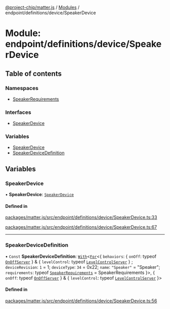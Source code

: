 [@project-chip/matter.js](../README.md) / [Modules](../modules.md) / endpoint/definitions/device/SpeakerDevice

# Module: endpoint/definitions/device/SpeakerDevice

## Table of contents

### Namespaces

- [SpeakerRequirements](endpoint_definitions_device_SpeakerDevice.SpeakerRequirements.md)

### Interfaces

- [SpeakerDevice](../interfaces/endpoint_definitions_device_SpeakerDevice.SpeakerDevice.md)

### Variables

- [SpeakerDevice](endpoint_definitions_device_SpeakerDevice.md#speakerdevice)
- [SpeakerDeviceDefinition](endpoint_definitions_device_SpeakerDevice.md#speakerdevicedefinition)

## Variables

### SpeakerDevice

• **SpeakerDevice**: [`SpeakerDevice`](../interfaces/endpoint_definitions_device_SpeakerDevice.SpeakerDevice.md)

#### Defined in

[packages/matter.js/src/endpoint/definitions/device/SpeakerDevice.ts:33](https://github.com/project-chip/matter.js/blob/2d9f2165d2672864fda3496a6d0d5f93597f82c6/packages/matter.js/src/endpoint/definitions/device/SpeakerDevice.ts#L33)

[packages/matter.js/src/endpoint/definitions/device/SpeakerDevice.ts:67](https://github.com/project-chip/matter.js/blob/2d9f2165d2672864fda3496a6d0d5f93597f82c6/packages/matter.js/src/endpoint/definitions/device/SpeakerDevice.ts#L67)

___

### SpeakerDeviceDefinition

• `Const` **SpeakerDeviceDefinition**: [`With`](node_export._internal_.md#with)\<[`For`](behavior_cluster_export._internal_.EndpointType.md#for)\<\{ `behaviors`: \{ `onOff`: typeof [`OnOffServer`](behavior_definitions_on_off_export.OnOffServer.md)  } & \{ `levelControl`: typeof [`LevelControlServer`](../classes/behavior_definitions_level_control_export.LevelControlServer.md)  } ; `deviceRevision`: ``1`` = 1; `deviceType`: ``34`` = 0x22; `name`: ``"Speaker"`` = "Speaker"; `requirements`: typeof [`SpeakerRequirements`](endpoint_definitions_device_SpeakerDevice.SpeakerRequirements.md) = SpeakerRequirements }\>, \{ `onOff`: typeof [`OnOffServer`](behavior_definitions_on_off_export.OnOffServer.md)  } & \{ `levelControl`: typeof [`LevelControlServer`](../classes/behavior_definitions_level_control_export.LevelControlServer.md)  }\>

#### Defined in

[packages/matter.js/src/endpoint/definitions/device/SpeakerDevice.ts:56](https://github.com/project-chip/matter.js/blob/2d9f2165d2672864fda3496a6d0d5f93597f82c6/packages/matter.js/src/endpoint/definitions/device/SpeakerDevice.ts#L56)
